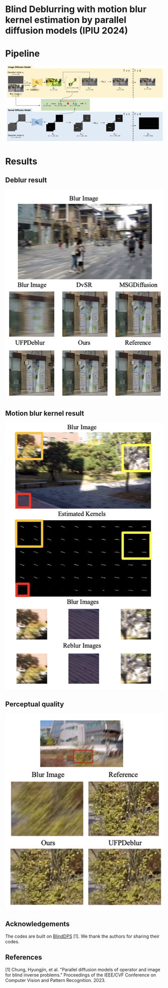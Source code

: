 # Blind Deblurring with motion blur kernel estimation by parallel diffusion models (IPIU 2024)

# Pipeline

![Pipeline](fig/pipeline.png)


# Results



## Deblur result
<p align="center">
<img src="fig/Deblur_results.png" width="800">
</p>

## Motion blur kernel result

<p align="center">
<img src="fig/Kernel_results.png" width="800">
</p>

## Perceptual quality

<p align="center">
<img src="fig/per_result.png" width="800">
</p>

## Acknowledgements
The codes are built on [BlindDPS](https://github.com/BlindDPS/blind-dps) [1]. We thank the authors for sharing their codes.

## References
[1] Chung, Hyungjin, et al. "Parallel diffusion models of operator and image for blind inverse problems." Proceedings of the IEEE/CVF Conference on Computer Vision and Pattern Recognition. 2023.
